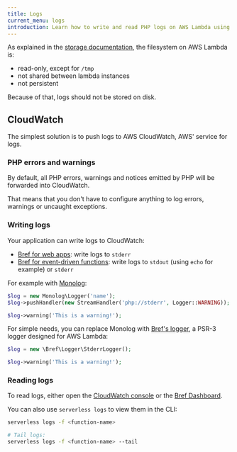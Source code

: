 ```yaml
---
title: Logs
current_menu: logs
introduction: Learn how to write and read PHP logs on AWS Lambda using Bref.
---
```


As explained in the [storage documentation](storage.md), the filesystem on AWS Lambda is:

- read-only, except for `/tmp`
- not shared between lambda instances
- not persistent

Because of that, logs should not be stored on disk.

## CloudWatch

The simplest solution is to push logs to AWS CloudWatch, AWS' service for logs.

### PHP errors and warnings

By default, all PHP errors, warnings and notices emitted by PHP will be forwarded into CloudWatch.

That means that you don't have to configure anything to log errors, warnings or uncaught exceptions.

### Writing logs

Your application can write logs to CloudWatch:

- [Bref for web apps](/docs/runtimes/http.md): write logs to `stderr`
- [Bref for event-driven functions](/docs/runtimes/function.md): write logs to `stdout` (using `echo` for example) or `stderr`

For example with [Monolog](https://github.com/Seldaek/monolog):

```php
$log = new Monolog\Logger('name');
$log->pushHandler(new StreamHandler('php://stderr', Logger::WARNING));

$log->warning('This is a warning!');
```

For simple needs, you can replace Monolog with [Bref's logger](https://github.com/brefphp/logger), a PSR-3 logger designed for AWS Lambda:

```php
$log = new \Bref\Logger\StderrLogger();

$log->warning('This is a warning!');
```

### Reading logs

To read logs, either open the [CloudWatch console](https://console.aws.amazon.com/cloudwatch/home#logs:) or the [Bref Dashboard](https://dashboard.bref.sh/?ref=bref).

You can also use `serverless logs` to view them in the CLI:

```bash
serverless logs -f <function-name>

# Tail logs:
serverless logs -f <function-name> --tail
```
